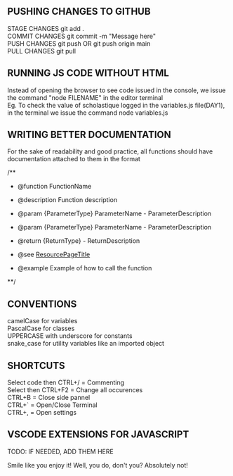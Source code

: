 ## PUSHING CHANGES TO GITHUB

STAGE CHANGES git add .\
COMMIT CHANGES git commit -m "Message here"\
PUSH CHANGES git push OR git push origin main\
PULL CHANGES git pull


## RUNNING JS CODE WITHOUT HTML

Instead of opening the browser to see code issued in the console, we issue the command "node FILENAME" in the editor terminal\
Eg. To check the value of scholastique logged in the variables.js file(DAY1), in the terminal we issue the command node variables.js

## WRITING BETTER DOCUMENTATION
    
For the sake of readability and good practice, all functions should have documentation attached to them in the format

/**
 * @function FunctionName
 * @description Function description
 * @param {ParameterType} ParameterName - ParameterDescription
 * @param {ParameterType} ParameterName - ParameterDescription

 * @return {ReturnType} - ReturnDescription
 * @see [ResourcePageTitle](PageUrl)
 * @example Example of how to call the function
 
**/

## CONVENTIONS

camelCase for variables\
PascalCase for classes\
UPPERCASE with underscore for constants\
snake_case for utility variables like an imported object

## SHORTCUTS

Select code then CTRL+/ = Commenting\
Select then CTRL+F2 = Change all occurences\
CTRL+B = Close side pannel\
CTRL+` = Open/Close Terminal\
CTRL+, = Open settings

## VSCODE EXTENSIONS FOR JAVASCRIPT

TODO: IF NEEDED, ADD THEM HERE




Smile like you enjoy it! Well, you do, don't you?
Absolutely not!
